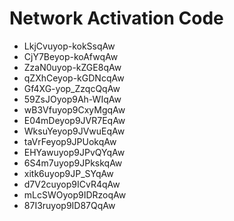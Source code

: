 # Network Activation Code
* LkjCvuyop-kokSsqAw
* CjY7Beyop-koAfwqAw
* ZzaN0uyop-kZGE8qAw
* qZXhCeyop-kGDNcqAw
* Gf4XG-yop_ZzqcQqAw
* 59ZsJOyop9Ah-WIqAw
* wB3Vfuyop9CxyMgqAw
* E04mDeyop9JVR7EqAw
* WksuYeyop9JVwuEqAw
* taVrFeyop9JPUokqAw
* EHYawuyop9JPvQYqAw
* 6S4m7uyop9JPkskqAw
* xitk6uyop9JP_SYqAw
* d7V2cuyop9ICvR4qAw
* mLcSWOyop9IDRzoqAw
* 87I3ruyop9ID87QqAw